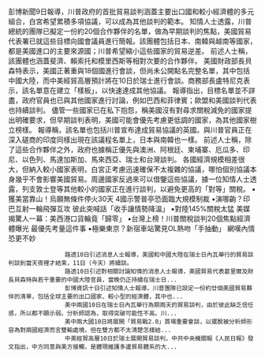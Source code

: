 彭博新聞9日報導，川普政府的首批貿易談判涵蓋主要出口國和較小經濟體的多元組合，白宮希望累積多項協議，可以成為其他談判的範本。
知情人士透露，川普總統的團隊已擬定一份約20個合作夥伴的名單，做為早期談判的焦點，美國貿易代表署已就這些目標向國會議員進行簡報。該團體包括日本、南韓與越南等國家，都是美國進口的主要來源國；川普希望縮小這些國家的貿易逆差。
前述人士稱，該團體也涵蓋斐濟、賴索托和模里西斯等相對次要的合作夥伴。
美國財政部長貝森特表示，美國正著重與18個國進行會談，但尚未公開點名完整名單，其中包括中國大陸，而中美經貿高層預計將在10日於瑞士進行會談。商務部長盧特尼克表示，該名單意在建立「樣板」，以快速達成其他協議。
報導指出，目標名單並不詳盡，政府官員也已與其他國家進行討論，例如巴西和菲律賓；歐盟和美國談判代表也持續談判。
儘管一些國家已在私下抱怨，稱美國沒有對尋求關稅減免的國家提出明確要求，但早期談判表明，美國可能會優先考慮更低調的國家，為其他國家樹立榜樣。
報導稱，該名單也包括川普宣布達成貿易協議的英國。與川普官員正在深入磋商的印度同樣出現在該議程名單上，日本與南韓也一樣。
前述人士稱，除了這些合作夥伴之外，政府也據稱正優先與澳洲、阿根廷、柬埔寨、厄瓜多、印尼、以色列、馬達加斯加、馬來西亞、瑞士和台灣談判。
各國經濟規模相差很大，但納入較小國家表明，白宮正考慮迅速確保不太複雜的協議，哪怕個別協議本身幾乎不會影響美國貿易。周邊國家反過來可以借鑒這些協議，據一位知情人士透露，列支敦士登等其他較小的國家正在進行談判，以避免更高的「對等」關稅。
 ▪獲美當靠山！烏願無條件停火30天 4國示警普亭恐面臨大規模制裁
 ▪演哪齣？印巴互射一輪飛彈互攻 彼此突喊話「收手讓情勢降溫」
 ▪對陸145%關稅太猛 美媒揭驚人一幕：美西港口貨輪竟「歸零」
 ▪台灣上榜！川普關稅談判20個焦點經濟體曝光 最優先考量這件事
 ▪極樂東京？新宿車站驚見OL熱吻「手抽動」 網嘆內情恐更不妙

                    路透10日引述消息人士報導，美國和中國大陸在瑞士日內瓦舉行的貿易談判談到當天夜裡才結束，11日（今天）將續談。                  
                    路透10日引述對相關討論知情的消息人士報導，美國貿易代表葛里爾及財長貝森特與若干重要的中國大陸官員，當晚仍正持續在瑞士日...                  
                    彭博資訊十日引述知情人士報導，川普團隊已設定一份約廿個美國貿易夥伴的清單，包括全球主要的出口國家、較小型的經濟體，其中也...                  
                    美中兩國10日在瑞士日內瓦舉行為期兩天的貿易談判，由於彼此缺乏信任感，所以都不願示弱。分析師認為，取得突破可能性不高。川...                  
                    美中兩大國10日將展開「貿易戰2.0」首場重要會談，以擺脫被分析師形容為對兩國經濟而言雙輸處境，但在雙方都不太清楚怎樣結...                  
                    中美經貿高層10日於瑞士展開貿易談判，中共中央機關報《人民日報》發文指出，中方同意與美方接觸，是體現維護多邊貿易體系的大...                  